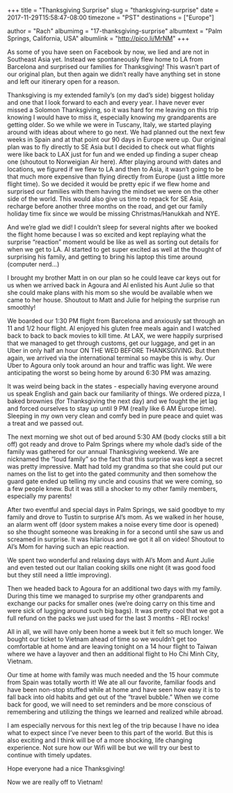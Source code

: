 +++
title = "Thanksgiving Surprise"
slug = "thanksgiving-surprise"
date = 2017-11-29T15:58:47-08:00
timezone = "PST"
destinations = ["Europe"]

author = "Rach"
albumimg = "17-thanksgiving-surprise"
albumtext = "Palm Springs, California, USA"
albumlink = "http://pico.li/MrNM"
+++

As some of you have seen on Facebook by now, we lied and are not in Southeast Asia yet. Instead we spontaneously flew home to LA from Barcelona and surprised our families for Thanksgiving! This wasn’t part of our original plan, but then again we didn’t really have anything set in stone and left our itinerary open for a reason.

Thanksgiving is my extended family’s (on my dad’s side) biggest holiday and one that I look forward to each and every year. I have never ever missed a Solomon Thanksgiving, so it was hard for me leaving on this trip knowing I would have to miss it, especially knowing my grandparents are getting older. So we while we were in Tuscany, Italy, we started playing around with ideas about where to go next. We had planned out the next few weeks in Spain and at that point our 90 days in Europe were up. Our original plan was to fly directly to SE Asia but I decided to check out what flights were like back to LAX just for fun and we ended up finding a super cheap one (shoutout to Norweigian Air here). After playing around with dates and locations, we figured if we flew to LA and then to Asia, it wasn’t going to be that much more expensive than flying directly from Europe (just a little more flight time). So we decided it would be pretty epic if we flew home and surprised our families with them having the mindset we were on the other side of the world. This would also give us time to repack for SE Asia, recharge before another three months on the road, and get our family holiday time fix since we would be missing Christmas/Hanukkah and NYE.

And we’re glad we did! I couldn’t sleep for several nights after we booked the flight home because I was so excited and kept replaying what the surprise “reaction” moment would be like as well as sorting out details for when we get to LA. Al started to get super excited as well at the thought of surprising his family, and getting to bring his laptop this time around (computer nerd…)

I brought my brother Matt in on our plan so he could leave car keys out for us when we arrived back in Agoura and Al enlisted his Aunt Julie so that she could make plans with his mom so she would be available when we came to her house. Shoutout to Matt and Julie for helping the surprise run smoothly!

We boarded our 1:30 PM flight from Barcelona and anxiously sat through an 11 and 1/2 hour flight. Al enjoyed his gluten free meals again and I watched back to back to back movies to kill time. At LAX, we were happily surprised that we managed to get through customs, get our luggage, and get in an Uber in only half an hour ON THE WED BEFORE THANKSGIVING. But then again, we arrived via the international terminal so maybe this is why. Our Uber to Agoura only took around an hour and traffic was light. We were anticipating the worst so being home by around 6:30 PM was amazing.

It was weird being back in the states - especially having everyone around us speak English and gain back our familiarity of things. We ordered pizza, I baked brownies (for Thanksgiving the next day) and we fought the jet lag and forced ourselves to stay up until 9 PM (really like 6 AM Europe time). Sleeping in my own very clean and comfy bed in pure peace and quiet was a treat and we passed out.

The next morning we shot out of bed around 5:30 AM (body clocks still a bit off) got ready and drove to Palm Springs where my whole dad’s side of the family was gathered for our annual Thanksgiving weekend. We are nicknamed the “loud family” so the fact that this surprise was kept a secret was pretty impressive. Matt had told my grandma so that she could put our names on the list to get into the gated community and then somehow the guard gate ended up telling my uncle and cousins that we were coming, so a few people knew. But it was still a shocker to my other family members, especially my parents!

After two eventful and special days in Palm Springs, we said goodbye to my family and drove to Tustin to surprise Al’s mom. As we walked in her house, an alarm went off (door system makes a noise every time door is opened) so she thought someone was breaking in for a second until she saw us and screamed in surprise. It was hilarious and we got it all on video! Shoutout to Al’s Mom for having such an epic reaction.

We spent two wonderful and relaxing days with Al’s Mom and Aunt Julie and even tested out our Italian cooking skills one night (it was good food but they still need a little improving).

Then we headed back to Agoura for an additional two days with my family. During this time we managed to surprise my other grandparents and exchange our packs for smaller ones (we’re doing carry on this time and were sick of lugging around such big bags). It was pretty cool that we got a full refund on the packs we just used for the last 3 months - REI rocks!

All in all, we will have only been home a week but it felt so much longer. We bought our ticket to Vietnam ahead of time so we wouldn’t get too comfortable at home and are leaving tonight on a 14 hour flight to Taiwan where we have a layover and then an additional flight to Ho Chi Minh City, Vietnam.

Our time at home with family was much needed and the 15 hour commute from Spain was totally worth it! We ate all our favorite, familiar foods and have been non-stop stuffed while at home and have seen how easy it is to fall back into old habits and get out of the “travel bubble.” When we come back for good, we will need to set reminders and be more conscious of remembering and utilizing the things we learned and realized while abroad.

I am especially nervous for this next leg of the trip because I have no idea what to expect since I’ve never been to this part of the world. But this is also exciting and I think will be of a more shocking, life changing experience. Not sure how our Wifi will be but we will try our best to continue with timely updates.

Hope everyone had a nice Thanksgiving!

Now we are really off to Vietnam!

